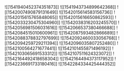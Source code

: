 ![[1541940452374351873]]
![[1541943734899642368]]
![[1542007490879131649]]
![[1542015614583156736]]
![[1542015615765848065]]
![[1542015616650862593]]
![[1542033230475304960]]
![[1542038316203245570]]
![[1542056981506031616]]
![[1542066537380466688]]
![[1542084515010600961]]
![[1542087593482866689]]
![[1542088378832797699]]
![[1542092460033056768]]
![[1542094259729211394]]
![[1542096035807252480]]
![[1542100564271677441]]
![[1542101455871496192]]
![[1542103065691533312]]
![[1542107511624323072]]
![[1542164492418658304]]
![[1542164494373117952]]
![[1542236691733180416]]
![[1542284334425444352]]
